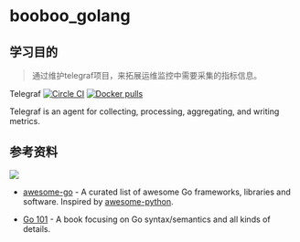 # booboo_golang
## 学习目的

> 通过维护telegraf项目，来拓展运维监控中需要采集的指标信息。

Telegraf [![Circle CI](https://camo.githubusercontent.com/bce194dda81bb97dc8ca305fbcc7f9828835c949/68747470733a2f2f636972636c6563692e636f6d2f67682f696e666c7578646174612f74656c65677261662e7376673f7374796c653d737667)](https://circleci.com/gh/influxdata/telegraf) [![Docker pulls](https://camo.githubusercontent.com/cf103f3a736342f736350fd70c77f12bfc9db71a/68747470733a2f2f696d672e736869656c64732e696f2f646f636b65722f70756c6c732f6c6962726172792f74656c65677261662e737667)](https://hub.docker.com/_/telegraf/)

Telegraf is an agent for collecting, processing, aggregating, and writing metrics.

## 参考资料

![](https://awesome-go.com/assets/logo.png)

* [awesome-go](https://awesome-go.com/) - A curated list of awesome Go frameworks, libraries and software. Inspired by [awesome-python](https://github.com/vinta/awesome-python).

- [Go 101](https://go101.org/) - A book focusing on Go syntax/semantics and all kinds of details.